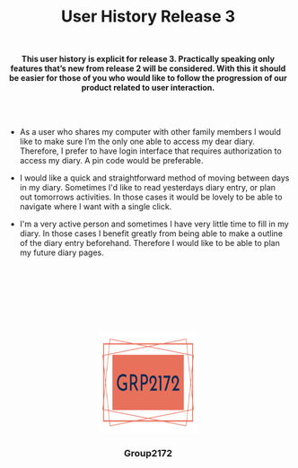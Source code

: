 <div align="center">
    <h1> User History Release 3</h1>
    </br>
    <p>
        <b>
            This user history is explicit for release 3. Practically speaking only features that’s new from release 2 will be considered. With this it should be easier for those of you who would like to follow the progression of our product related to user interaction.
        </b>
    </p>
</div>

<br/>

<br/>

-   As a user who shares my computer with other family members I would like to make sure I’m the only one able to access my dear diary. Therefore, I prefer to have login interface that requires authorization to access my diary. A pin code would be preferable.

-   I would like a quick and straightforward method of moving between days in my diary. Sometimes I'd like to read yesterdays diary entry, or plan out tomorrows activities. In those cases it would be lovely to be able to navigate where I want with a single click.

-   I'm a very active person and sometimes I have very little time to fill in my diary. In those cases I benefit greatly from being able to make a outline of the diary entry beforehand. Therefore I would like to be able to plan my future diary pages.

<br/>

<br/>

<br/>

<br/>

<br/>

<br/>

<br/>

<div align="center">
  <img src="../logo/logo.svg" alt="Logo" width="180" height="180">
 <h3 align>Group2172</h3>
</div>
